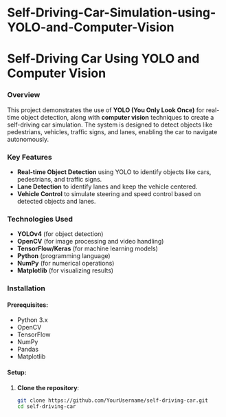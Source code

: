 # Self-Driving-Car-Simulation-using-YOLO-and-Computer-Vision

# Self-Driving Car Using YOLO and Computer Vision

### Overview
This project demonstrates the use of **YOLO (You Only Look Once)** for real-time object detection, along with **computer vision** techniques to create a self-driving car simulation. The system is designed to detect objects like pedestrians, vehicles, traffic signs, and lanes, enabling the car to navigate autonomously.

### Key Features
- **Real-time Object Detection** using YOLO to identify objects like cars, pedestrians, and traffic signs.
- **Lane Detection** to identify lanes and keep the vehicle centered.
- **Vehicle Control** to simulate steering and speed control based on detected objects and lanes.

### Technologies Used
- **YOLOv4** (for object detection)
- **OpenCV** (for image processing and video handling)
- **TensorFlow/Keras** (for machine learning models)
- **Python** (programming language)
- **NumPy** (for numerical operations)
- **Matplotlib** (for visualizing results)

### Installation

#### Prerequisites:
- Python 3.x
- OpenCV
- TensorFlow
- NumPy
- Pandas
- Matplotlib

#### Setup:
1. **Clone the repository**:
   ```bash
   git clone https://github.com/YourUsername/self-driving-car.git
   cd self-driving-car
